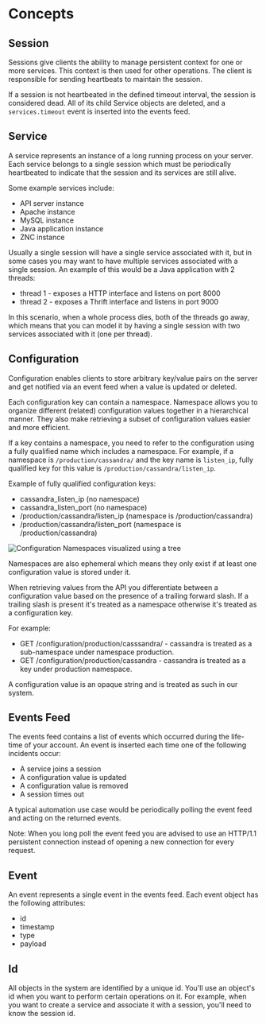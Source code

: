 # Concepts

## Session

Sessions give clients the ability to manage persistent context for one or more
services. This context is then used for other operations. The client is
responsible for sending heartbeats to maintain the session.

If a session is not heartbeated in the defined timeout interval, the
session is considered dead. All of its child Service objects are deleted,
and a `services.timeout` event is inserted into the events feed.

## Service

A service represents an instance of a long running process on your server.
Each service belongs to a single session which must be periodically
heartbeated to indicate that the session and its services are still alive.

Some example services include:

* API server instance
* Apache instance
* MySQL instance
* Java application instance
* ZNC instance

Usually a single session will have a single service associated with it, but
in some cases you may want to have multiple services associated with a
single session. An example of this would be a Java application with 2
threads:

* thread 1 - exposes a HTTP interface and listens on port 8000
* thread 2 - exposes a Thrift interface and listens in port 9000

In this scenario, when a whole process dies, both of the threads go away,
which means that you can model it by having a single session with two
services associated with it (one per thread).

## Configuration

Configuration enables clients to store arbitrary key/value pairs on the
server and get notified via an event feed when a value is updated or
deleted.

Each configuration key can contain a namespace. Namespace allows you to organize
different (related) configuration values together in a hierarchical manner.
They also make retrieving a subset of configuration values easier and more 
efficient.

If a key contains a namespace, you need to refer to the configuration using a
fully qualified name which includes a namespace. For example, if a namespace is
`/production/cassandra/` and the key name is `listen_ip`, fully qualified key
for this value is `/production/cassandra/listen_ip`.

Example of fully qualified configuration keys:

* cassandra_listen_ip (no namespace)
* cassandra_listen_port (no namespace)
* /production/cassandra/listen_ip (namespace is /production/cassandra)
* /production/cassandra/listen_port (namespace is /production/cassandra)

![Configuration Namespaces visualized using a tree](https://www.lucidchart.com/publicSegments/view/5112ccdb-ee10-4808-abe2-6fa50a00093e/image.png)

Namespaces are also ephemeral which means they only exist if at least one
configuration value is stored under it.

When retrieving values from the API you differentiate between a configuration
value based on the presence of a trailing forward slash. If a trailing slash is
present it's treated as a namespace otherwise it's treated as a configuration
key.

For example:

* GET /configuration/production/casssandra/ - cassandra is treated as a
sub-namespace under namespace production.
* GET /configuration/production/cassandra - cassandra is treated as a key under
production namespace.

A configuration value is an opaque string and is treated as such in our
system.

## Events Feed

The events feed contains a list of events which occurred during the life-
time of your account. An event is inserted each time one of the following
incidents occur:

* A service joins a session
* A configuration value is updated
* A configuration value is removed
* A session times out

A typical automation use case would be periodically polling the event feed
and acting on the returned events.

Note: When you long poll the event feed you are advised to use an HTTP/1.1
persistent connection instead of opening a new connection for every request.

## Event

An event represents a single event in the events feed. Each event object
has the following attributes:

* id
* timestamp
* type
* payload

## Id

All objects in the system are identified by a unique id. You'll use an
object's id when you want to perform certain operations on it. For example,
when you want to create a service and associate it with a session, you'll
need to know the session id.
